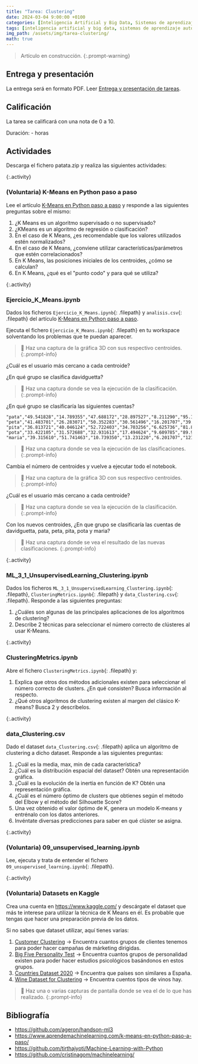 ```yaml
---
title: "Tarea: Clustering"
date: 2024-03-04 9:00:00 +0100
categories: [Inteligencia Artificial y Big Data, Sistemas de aprendizaje automático]
tags: [inteligencia artificial y big data, sistemas de aprendizaje automático]
img_path: /assets/img/tarea-clustering/
math: true
---
```


> Artículo en construcción.
{:.prompt-warning}

## Entrega y presentación

La entrega será en formato PDF. Leer [Entrega y presentación de tareas](/posts/entrega-presentacion-tareas/).

## Calificación

La tarea se calificará con una nota de 0 a 10.

Duración: - horas

## Actividades

Descarga el fichero patata.zip y realiza las siguientes actividades:

{:.activity}
### (Voluntaria) K-Means en Python paso a paso

Lee el artículo [K-Means en Python paso a paso](https://www.aprendemachinelearning.com/k-means-en-python-paso-a-paso/) y responde a las siguientes preguntas sobre el mismo:

1. ¿K Means es un algoritmo supervisado o no supervisado?
1. ¿KMeans es un algoritmo de regresión o clasificación?
1. En el caso de K Means, ¿es recomendable que los valores utilizados estén normalizados?
1. En el caso de K Means, ¿conviene utilizar características/parámetros que estén correlacionados?
1. En K Means, las posiciones iniciales de los centroides, ¿cómo se calculan?
1. En K Means, ¿qué es el "punto codo" y para qué se utiliza?

{:.activity}
### Ejercicio_K_Means.ipynb

Dados los ficheros `Ejercicio_K_Means.ipynb`{: .filepath} y `analisis.csv`{: .filepath} del artículo [K-Means en Python paso a paso](https://www.aprendemachinelearning.com/k-means-en-python-paso-a-paso/).

Ejecuta el fichero `Ejercicio_K_Means.ipynb`{: .filepath} en tu workspace solventando los problemas que te puedan aparecer.

> 📸 Haz una captura de la gráfica 3D con sus respectivo centroides.
{:.prompt-info}

¿Cuál es el usuario más cercano a cada centroide?

¿En qué grupo se clasifica davidguetta?

> 📸 Haz una captura donde se vea la ejecución de la clasificación.
{:.prompt-info}

¿En qué grupo se clasificaría las siguientes cuentas?

```plaintext
"pata","49.541828","14.789355","47.688172","28.897527","8.211290","95.1008","8"
"peta","41.483701","26.283071","50.352283","30.561496","16.201707","39.6299","9"
"pita","36.813721","40.046124","52.722403","34.703256","6.625736","81.8495","1"
"pota","33.422105","31.572688","32.931613","17.494624","9.609785","89.9140","7"
"maria","39.315610","51.741463","10.739350","13.231220","6.201707","121.2602","8"
```

> 📸 Haz una captura donde se vea la ejecución de las clasificaciones.
{:.prompt-info}

Cambia el número de centroides y vuelve a ejecutar todo el notebook.

> 📸 Haz una captura de la gráfica 3D con sus respectivo centroides.
{:.prompt-info}

¿Cuál es el usuario más cercano a cada centroide?

> 📸 Haz una captura donde se vea la ejecución de la clasificación.
{:.prompt-info}

Con los nuevos centroides, ¿En que grupo se clasificaría las cuentas de davidguetta, pata, peta, pita, pota y maria?

> 📸 Haz una captura donde se vea el resultado de las nuevas clasificaciones.
{:.prompt-info}

{:.activity}
### ML_3_1_UnsupervisedLearning_Clustering.ipynb

Dados los ficheros `ML_3_1_UnsupervisedLearning_Clustering.ipynb`{: .filepath}, `ClusteringMetrics.ipynb`{: .filepath} y `data_Clustering.csv`{: .filepath}. Responde a las siguientes preguntas:

1. ¿Cuáles son algunas de las principales aplicaciones de los algoritmos de clustering?
1. Describe 2 técnicas para seleccionar el número correcto de clústeres al usar K-Means.

{:.activity}
### ClusteringMetrics.ipynb

Abre el fichero `ClusteringMetrics.ipynb`{: .filepath} y:

1. Explica que otros dos métodos adicionales existen para seleccionar el número correcto de clusters. ¿En qué consisten? Busca información al respecto.
1. ¿Qué otros algoritmos de clustering existen al margen del clásico K-means? Busca 2 y descríbelos.

{:.activity}
### data_Clustering.csv

Dado el dataset `data_Clustering.csv`{: .filepath} aplica un algoritmo de clustering a dicho dataset. Responde a las siguientes preguntas:

1. ¿Cuál es la media, max, min de cada característica?
1. ¿Cuál es la distribución espacial del dataset? Obtén una representación gráfica.
1. ¿Cuál es la evolución de la inertia en función de K? Obtén una representación gráfica.
1. ¿Cuál es el número óptimo de clusters que obtienes según el método del Elbow y el método del Silhouette Score?
1. Una vez obtenido el valor óptimo de K, genera un modelo K-means y entrénalo con los datos anteriores.
1. Invéntate diversas predicciones para saber en qué clúster se asigna.

{:.activity}
### (Voluntaria) 09_unsupervised_learning.ipynb

Lee, ejecuta y trata de entender el fichero `09_unsupervised_learning.ipynb`{: .filepath}.

{:.activity}
### (Voluntaria) Datasets en Kaggle

Crea una cuenta en <https://www.kaggle.com/> y descárgate el dataset que más te interese para utilizar la técnica de K Means en él. Es probable que tengas que hacer una preparación previa de los datos.

Si no sabes que dataset utilizar, aquí tienes varias:

1. [Customer Clustering](https://www.kaggle.com/datasets/dev0914sharma/customer-clustering?select=segmentation+data.csv) → Encuentra cuantos grupos de clientes tenemos para poder hacer campañas de márketing dirigidas.
1. [Big Five Personality Test](https://www.kaggle.com/datasets/tunguz/big-five-personality-test) → Encuentra cuantos grupos de personalidad existen para poder hacer estudios psicológicos basándonos en estos grupos.
1. [Countries Dataset 2020](https://www.kaggle.com/datasets/dumbgeek/countries-dataset-2020?rvi=1) → Encuentra que países son similares a España.
1. [Wine Dataset for Clustering](https://www.kaggle.com/datasets/harrywang/wine-dataset-for-clustering) → Encuentra cuentos tipos de vinos hay.

> 📸 Haz una o varias capturas de pantalla donde se vea el de lo que has realizado.
{:.prompt-info}

## Bibliografía

- <https://github.com/ageron/handson-ml3>
- <https://www.aprendemachinelearning.com/k-means-en-python-paso-a-paso/>
- <https://github.com/tirthajyoti/Machine-Learning-with-Python>
- <https://github.com/cristinagom/machinelearning/>
